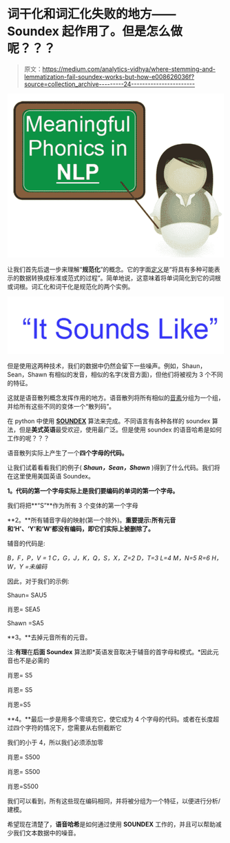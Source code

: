 # 词干化和词汇化失败的地方——Soundex 起作用了。但是怎么做呢？？？

> 原文：<https://medium.com/analytics-vidhya/where-stemming-and-lemmatization-fail-soundex-works-but-how-e008626036f?source=collection_archive---------24----------------------->

![](img/e79d8f4b317b4dc4e6a89da4eaf82cd4.png)

让我们首先后退一步来理解“**规范化**”的概念。它的字面[定义](https://en.wikipedia.org/wiki/Canonicalization)是“将具有多种可能表示的数据转换成标准或范式的过程”。简单地说，这意味着将单词简化到它的词根或词根。词汇化和词干化是规范化的两个实例。

![](img/56183f6b0764f8b805c8a3e6f839f504.png)

但是使用这两种技术，我们的数据中仍然会留下一些噪声。例如，Shaun，Sean，Shawn 有相似的发音，相似的名字(发音方面)，但他们将被视为 3 个不同的特征。

这就是语音散列概念发挥作用的地方。语音散列将所有相似的[音素](https://en.wikipedia.org/wiki/Phoneme)分组为一个组，并给所有这些不同的变体一个“散列码”。

在 python 中使用 [**SOUNDEX**](https://thottingal.in/blog/2009/07/26/indicsoundex/) 算法来完成。不同语言有各种各样的 soundex 算法，但是**美式英语**最受欢迎，使用最广泛。但是使用 soundex 的语音哈希是如何工作的呢？？？

语音散列实际上产生了一个**四个字母的代码。**

让我们试着看看我们的例子( ***Shaun，Sean，Shawn*** )得到了什么代码。我们将在这里使用美国英语 Soundex。

**1。代码的第一个字母实际上是我们要编码的单词的第一个字母。**

我们将把**“S”**作为所有 3 个变体的第一个字母

**2。**所有辅音字母的映射(第一个除外)。**重要提示:**所有元音和‘H’、‘Y’和‘W’都没有编码，即它们实际上被删除了。****

辅音的代码是:

*B，F，P，V = 1
C，G，J，K，Q，S，X，Z=2
D，T=3
L=4
M，N=5
R=6
H，W，Y =未编码*

因此，对于我们的示例:

Shaun= SAU5

肖恩= SEA5

Shawn =SA5

**3。**去掉元音所有的元音。

注:**有理**在**后面 Soundex** 算法即*英语发音取决于辅音的首字母和模式。*因此元音也不是必需的

肖恩= S5

肖恩= S5

肖恩=S5

**4。**最后一步是用多个零填充它，使它成为 4 个字母的代码。或者在长度超过四个字符的情况下，您需要从右侧截断它

我们的小于 4，所以我们必须添加零

肖恩= S500

肖恩= S500

肖恩=S500

我们可以看到，所有这些现在编码相同，并将被分组为一个特征，以便进行分析/建模。

希望现在清楚了，**语音哈希**是如何通过使用 **SOUNDEX** 工作的，并且可以帮助减少我们文本数据中的噪音。